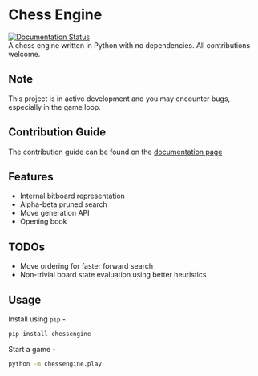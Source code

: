 # Chess Engine
[![Documentation Status](https://readthedocs.org/projects/chessengine/badge/?version=latest)](https://chessengine.readthedocs.io/en/latest/?badge=latest)  
A chess engine written in Python with no dependencies. All contributions welcome.

## Note
This project is in active development and you may encounter bugs, especially in the game loop. 

## Contribution Guide
The contribution guide can be found on the [documentation page](https://chessengine.readthedocs.io/en/latest/contributing.html)

## Features
- Internal bitboard representation
- Alpha-beta pruned search
- Move generation API
- Opening book

## TODOs
- Move ordering for faster forward search
- Non-trivial board state evaluation using better heuristics

## Usage
Install using `pip` -  
```bash
pip install chessengine
```
Start a game -  
```bash
python -m chessengine.play 
```